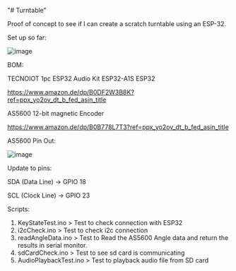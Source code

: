 "# Turntable" 

Proof of concept to see if I can create a scratch turntable using an ESP-32.

Set up so far:

![image](https://github.com/user-attachments/assets/4c848ccb-5c22-4d47-b0ec-797f203da7e9)


BOM:

TECNOIOT 1pc ESP32 Audio Kit ESP32-A1S ESP32

https://www.amazon.de/dp/B0DF2W3B8K?ref=ppx_yo2ov_dt_b_fed_asin_title

AS5600 12-bit magnetic Encoder

https://www.amazon.de/dp/B0B778L7T3?ref=ppx_yo2ov_dt_b_fed_asin_title

AS5600 Pin Out:

![image](https://github.com/user-attachments/assets/acef8033-916b-49b6-8074-f542889a5aec)

Update to pins:

SDA (Data Line) → GPIO 18

SCL (Clock Line) → GPIO 23


Scripts:

1. KeyStateTest.ino > Test to check connection with ESP32
2. i2cCheck.ino > Test to check i2c connection
3. readAngleData.ino > Test to Read the AS5600 Angle data and return the results in serial monitor.
4. sdCardCheck.ino > Test to see sd card is communicating
5. AudioPlaybackTest.ino > Test to playback audio file from SD card
